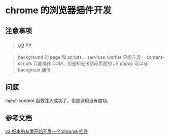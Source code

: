 # chrome 的浏览器插件开发

## 注意事项

> ### v2 ??

> background 的 page 和 scripts 、services_worker 只能三选一
> content-scripts 只能操作 DOM，但是却无法访问页面的 JS
> popup 可以与 backgroud 通信

## 问题

inject-content 函数注入成功了，但是调用没有成功，

## 参考文档

[v2 版本的从零开始开发一个 chrome 插件](https://juejin.cn/post/6932408873533833224)
